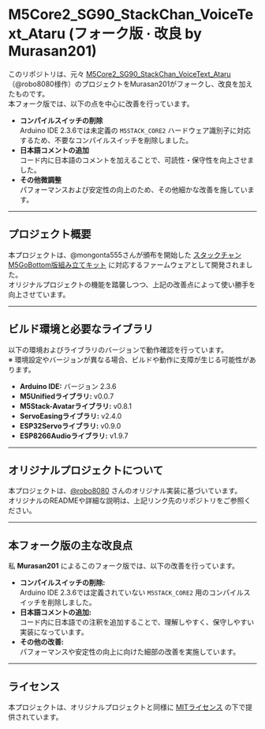 # M5Core2\_SG90\_StackChan\_VoiceText\_Ataru (フォーク版 · 改良 by Murasan201)

このリポジトリは、元々 [M5Core2\_SG90\_StackChan\_VoiceText\_Ataru](https://github.com/robo8080/M5Core2_SG90_StackChan_VoiceText_Ataru)（@robo8080様作）のプロジェクトをMurasan201がフォークし、改良を加えたものです。\
本フォーク版では、以下の点を中心に改善を行っています。

- **コンパイルスイッチの削除**\
  Arduino IDE 2.3.6では未定義の `M5STACK_CORE2` ハードウェア識別子に対応するため、不要なコンパイルスイッチを削除しました。
- **日本語コメントの追加**\
  コード内に日本語のコメントを加えることで、可読性・保守性を向上させました。
- **その他微調整**\
  パフォーマンスおよび安定性の向上のため、その他細かな改善を施しています。



---

## プロジェクト概要

本プロジェクトは、@mongonta555さんが頒布を開始した [スタックチャン M5GoBottom版組み立てキット](https://raspberrypi.mongonta.com/about-products-stackchan-m5gobottom-version/ "スタックチャン M5GoBottom") に対応するファームウェアとして開発されました。\
オリジナルプロジェクトの機能を踏襲しつつ、上記の改善点によって使い勝手を向上させています。

---

## ビルド環境と必要なライブラリ

以下の環境およびライブラリのバージョンで動作確認を行っています。\
※ 環境設定やバージョンが異なる場合、ビルドや動作に支障が生じる可能性があります。

- **Arduino IDE:** バージョン 2.3.6
- **M5Unifiedライブラリ:** v0.0.7
- **M5Stack-Avatarライブラリ:** v0.8.1
- **ServoEasingライブラリ:** v2.4.0
- **ESP32Servoライブラリ:** v0.9.0
- **ESP8266Audioライブラリ:** v1.9.7



---

## オリジナルプロジェクトについて

本プロジェクトは、[@robo8080](https://github.com/robo8080/M5Core2_SG90_StackChan_VoiceText_Ataru) さんのオリジナル実装に基づいています。\
オリジナルのREADMEや詳細な説明は、上記リンク先のリポジトリをご参照ください。

---

## 本フォーク版の主な改良点

私 **Murasan201** によるこのフォーク版では、以下の改善を行っています。

- **コンパイルスイッチの削除:**\
  Arduino IDE 2.3.6では定義されていない `M5STACK_CORE2` 用のコンパイルスイッチを削除しました。
- **日本語コメントの追加:**\
  コード内に日本語での注釈を追加することで、理解しやすく、保守しやすい実装になっています。
- **その他の改善:**\
  パフォーマンスや安定性の向上に向けた細部の改善を実施しています。

---

## ライセンス

本プロジェクトは、オリジナルプロジェクトと同様に [MITライセンス](LICENSE) の下で提供されています。

